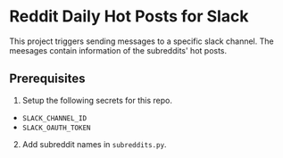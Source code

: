 # Reddit Daily Hot Posts for Slack

This project triggers sending messages to a specific slack channel.
The meesages contain information of the subreddits' hot posts.

## Prerequisites

1. Setup the following secrets for this repo.
- `SLACK_CHANNEL_ID`
- `SLACK_OAUTH_TOKEN`

2. Add subreddit names in `subreddits.py`.
